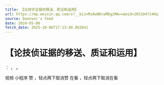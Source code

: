 ```yaml
---
title: 【论技侦证据的移送、质证和运用】
url: https://mp.weixin.qq.com/s?__biz=MzAwNDcwMDgzMA==&mid=2651047246&idx=3&sn=9af8b64a29948a9b798c8c0eacda4f2d
source: Doonsec's feed
date: 2024-05-06
fetch_date: 2025-10-06T17:13:40.862841
---
```


# 【论技侦证据的移送、质证和运用】

：
，
。

视频
小程序
赞
，轻点两下取消赞
在看
，轻点两下取消在看